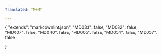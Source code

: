 ```yaml
---
Translated: TM+MT

---
```

{
"extends": "markdownlint.json",
"MD033": false,
"MD032": false,
"MD007": false,
"MD040": false,
"MD005": false,
"MD034": false,
"MD037": false

}
